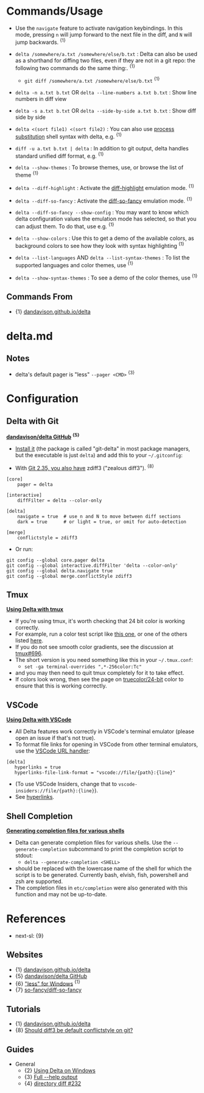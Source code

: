 # Commands/Usage

* Use the `navigate` feature to activate navigation keybindings. In this mode, pressing `n` will jump forward to the next file in the diff, and `N` will jump backwards. <sup>{1}</sup>

* `delta /somewhere/a.txt /somewhere/else/b.txt` : Delta can also be used as a shorthand for diffing two files, even if they are not in a git repo: the following two commands do the same thing:. <sup>{1}</sup>
  * `git diff /somewhere/a.txt /somewhere/else/b.txt` <sup>{1}</sup>

* `delta -n a.txt b.txt` OR `delta --line-numbers a.txt b.txt` : Show line numbers in diff view

* `delta -s a.txt b.txt` OR `delta --side-by-side a.txt b.txt` : Show diff side by side

* `delta <(sort file1) <(sort file2)` : You can also use [process substitution](https://en.wikipedia.org/wiki/Process_substitution) shell syntax with delta, e.g. <sup>{1}</sup>

* `diff -u a.txt b.txt | delta` : In addition to git output, delta handles standard unified diff format, e.g. <sup>{1}</sup>

* `delta --show-themes` : To browse themes, use, or browse the list of theme <sup>{1}</sup>

* `delta --diff-highlight` : Activate the [diff-highlight](https://github.com/git/git/tree/master/contrib/diff-highlight) emulation mode. <sup>{1}</sup>

* `delta --diff-so-fancy` : Activate the [diff-so-fancy](https://github.com/so-fancy/diff-so-fancy) emulation mode. <sup>{1}</sup>

* `delta --diff-so-fancy --show-config` : You may want to know which delta configuration values the emulation mode has selected, so that you can adjust them. To do that, use e.g. <sup>{1}</sup>

* `delta --show-colors` : Use this to get a demo of the available colors, as background colors to see how they look with syntax highlighting <sup>{1}</sup>

* `delta --list-languages` AND `delta --list-syntax-themes` : To list the supported languages and color themes, use <sup>{1}</sup>

* `delta --show-syntax-themes` : To see a demo of the color themes, use <sup>{1}</sup>

## Commands From

* {1} [dandavison.github.io/delta](https://dandavison.github.io/delta/)

# delta.md

## Notes

* delta's default pager is "less" `--pager <CMD>` <sup>{3}</sup>

# Configuration

## Delta with Git

**[dandavison/delta GitHub](https://github.com/dandavison/delta) <sup>{5}</sup>**

* [Install it](https://dandavison.github.io/delta/installation.html) (the package is called "git-delta" in most package managers, but the executable is just `delta`) and add this to your `~/.gitconfig`:

* With [Git 2.35, you also have](https://stackoverflow.com/a/70387424/6309) zdiff3 ("zealous diff3"). <sup>{8}</sup>

```shell
[core]
    pager = delta

[interactive]
    diffFilter = delta --color-only

[delta]
    navigate = true  # use n and N to move between diff sections
    dark = true      # or light = true, or omit for auto-detection

[merge]
    conflictstyle = zdiff3
```

* Or run:

```shell
git config --global core.pager delta
git config --global interactive.diffFilter 'delta --color-only'
git config --global delta.navigate true
git config --global merge.conflictStyle zdiff3
```

## Tmux

**[Using Delta with tmux](https://dandavison.github.io/delta/tips-and-tricks/using-delta-with-tmux.html)**

* If you're using tmux, it's worth checking that 24 bit color is working correctly.
* For example, run a color test script like [this one](https://gist.githubusercontent.com/lifepillar/09a44b8cf0f9397465614e622979107f/raw/24-bit-color.sh), or one of the others listed [here](https://gist.github.com/XVilka/8346728).
* If you do not see smooth color gradients, see the discussion at [tmux#696](https://github.com/tmux/tmux/issues/696).
* The short version is you need something like this in your `~/.tmux.conf`:
  * `set -ga terminal-overrides ",*-256color:Tc"`
* and you may then need to quit tmux completely for it to take effect.
* If colors look wrong, then see the page on [truecolor/24-bit](https://dandavison.github.io/delta/tips-and-tricks/24-bit-color-truecolor.html) color to ensure that this is working correctly.

## VSCode

**[Using Delta with VSCode](https://dandavison.github.io/delta/tips-and-tricks/using-delta-with-vscode.html)**
  
* All Delta features work correctly in VSCode's terminal emulator (please open an issue if that's not true).
* To format file links for opening in VSCode from other terminal emulators, use the [VSCode URL handler](https://code.visualstudio.com/docs/editor/command-line#_opening-vs-code-with-urls):
  
```shell
[delta]
   hyperlinks = true
   hyperlinks-file-link-format = "vscode://file/{path}:{line}"
```
* (To use VSCode Insiders, change that to `vscode-insiders://file/{path}:{line}`).
* See [hyperlinks](https://dandavison.github.io/delta/hyperlinks.html).

## Shell Completion

**[Generating completion files for various shells](https://dandavison.github.io/delta/tips-and-tricks/shell-completion.html)**
  
* Delta can generate completion files for various shells. Use the `--generate-completion` subcommand to print the completion script to stdout:
  * `delta --generate-completion <SHELL>`
* should be replaced with the lowercase name of the shell for which the script is to be generated. Currently bash, elvish, fish, powershell and zsh are supported.
* The completion files in `etc/completion` were also generated with this function and may not be up-to-date.

# References

* next-sl: {9}

## Websites

* {1} [dandavison.github.io/delta](https://dandavison.github.io/delta/)
* {5} [dandavison/delta GitHub](https://github.com/dandavison/delta)
* {6} ["less" for Windows](https://github.com/jftuga/less-Windows) <sup>{1}</sup>
* {7} [so-fancy/diff-so-fancy](https://github.com/so-fancy/diff-so-fancy)

## Tutorials

* {1} [dandavison.github.io/delta](https://dandavison.github.io/delta/)
* {8} [Should diff3 be default conflictstyle on git?](https://stackoverflow.com/questions/27417656/should-diff3-be-default-conflictstyle-on-git)

## Guides

* General
  * {2} [Using Delta on Windows](https://dandavison.github.io/delta/tips-and-tricks/using-delta-on-windows.html)
  * {3} [Full --help output](https://dandavison.github.io/delta/full---help-output.html)
  * {4} [directory diff #232](https://github.com/dandavison/delta/issues/232)
